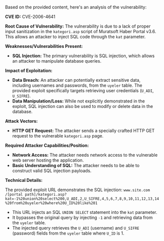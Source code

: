 Based on the provided content, here's an analysis of the vulnerability:

**CVE ID:** CVE-2006-4641

**Root Cause of Vulnerability:**
The vulnerability is due to a lack of proper input sanitization in the `kategori.asp` script of Muratsoft Haber Portal v3.6. This allows an attacker to inject SQL code through the `kat` parameter.

**Weaknesses/Vulnerabilities Present:**
- **SQL Injection:** The primary vulnerability is SQL injection, which allows an attacker to manipulate database queries.

**Impact of Exploitation:**
- **Data Breach:**  An attacker can potentially extract sensitive data, including usernames and passwords, from the `uyeler` table. The provided exploit specifically targets retrieving user credentials (`U_ADI`, `U_SIFRE`).
- **Data Manipulation/Loss:** While not explicitly demonstrated in the exploit, SQL injection can also be used to modify or delete data in the database.

**Attack Vectors:**
- **HTTP GET Request:** The attacker sends a specially crafted HTTP GET request to the vulnerable `kategori.asp` page.

**Required Attacker Capabilities/Position:**
- **Network Access:** The attacker needs network access to the vulnerable web server hosting the application.
- **Basic Understanding of SQL:**  The attacker needs to be able to construct valid SQL injection payloads.

**Technical Details:**

The provided exploit URL demonstrates the SQL injection:
`www.site.com /[portal path]/kategori.asp?kat=-1%20union%20select%200,U_ADI,2,U_SIFRE,4,5,6,7,8,9,10,11,12,13,14%20from%20uyeler%20where%20U_ID%20like%201`

- This URL injects an SQL `UNION SELECT` statement into the `kat` parameter.
- It bypasses the original query by injecting `-1` and retrieving data from the `uyeler` table.
- The injected query retrieves the `U_ADI` (username) and `U_SIFRE` (password) fields from the `uyeler` table where `U_ID` is 1.
